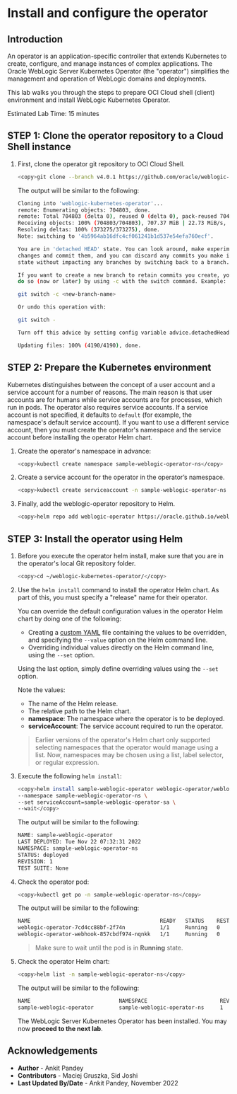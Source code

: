 # Install and configure the operator

## Introduction

An operator is an application-specific controller that extends Kubernetes to create, configure, and manage instances of complex applications. The Oracle WebLogic Server Kubernetes Operator (the "operator") simplifies the management and operation of WebLogic domains and deployments.

This lab walks you through the steps to prepare OCI Cloud shell (client) environment and install WebLogic Kubernetes Operator.

Estimated Lab Time: 15 minutes

## **STEP 1**: Clone the operator repository to a Cloud Shell instance

1. First, clone the operator git repository to OCI Cloud Shell.
    ```bash
    <copy>git clone --branch v4.0.1 https://github.com/oracle/weblogic-kubernetes-operator.git</copy>
    ```

    The output will be similar to the following:
    ```bash
    Cloning into 'weblogic-kubernetes-operator'...
    remote: Enumerating objects: 704803, done.
    remote: Total 704803 (delta 0), reused 0 (delta 0), pack-reused 704803
    Receiving objects: 100% (704803/704803), 707.37 MiB | 22.73 MiB/s, done.
    Resolving deltas: 100% (373275/373275), done.
    Note: switching to '4b5964ab16dfc4cf061241b1d537e54efa760ecf'.

    You are in 'detached HEAD' state. You can look around, make experimental
    changes and commit them, and you can discard any commits you make in this
    state without impacting any branches by switching back to a branch.

    If you want to create a new branch to retain commits you create, you may
    do so (now or later) by using -c with the switch command. Example:

    git switch -c <new-branch-name>

    Or undo this operation with:

    git switch -

    Turn off this advice by setting config variable advice.detachedHead to false

    Updating files: 100% (4190/4190), done.
    ```


## **STEP 2**: Prepare the Kubernetes environment
Kubernetes distinguishes between the concept of a user account and a service account for a number of reasons. The main reason is that user accounts are for humans while service accounts are for processes, which run in pods. The operator also requires service accounts.  If a service account is not specified, it defaults to `default` (for example, the namespace's default service account). If you want to use a different service account, then you must create the operator's namespace and the service account before installing the operator Helm chart.

1. Create the operator's namespace in advance:
    ```bash
    <copy>kubectl create namespace sample-weblogic-operator-ns</copy>
    ```

2. Create a service account for the operator in the operator’s namespace.
    ```bash
    <copy>kubectl create serviceaccount -n sample-weblogic-operator-ns sample-weblogic-operator-sa</copy>
    ```

3. Finally, add the weblogic-operator repository to Helm.
    ```bash
    <copy>helm repo add weblogic-operator https://oracle.github.io/weblogic-kubernetes-operator/charts --force-update</copy>
    ```

## **STEP 3**: Install the operator using Helm

1. Before you execute the operator helm install, make sure that you are in the operator's local Git repository folder.
    ```bash
    <copy>cd ~/weblogic-kubernetes-operator/</copy>
    ```

2. Use the `helm install` command to install the operator Helm chart. As part of this, you must specify a "release" name for their operator.

    You can override the default configuration values in the operator Helm chart by doing one of the following:

    - Creating a [custom YAML](https://raw.githubusercontent.com/oracle/weblogic-kubernetes-operator/master/kubernetes/charts/weblogic-operator/values.yaml) file containing the values to be overridden, and specifying the `--value` option on the Helm command line.
    - Overriding individual values directly on the Helm command line, using the `--set` option.

    Using the last option, simply define overriding values using the `--set` option.

    Note the values:
    - The name of the Helm release.
    - The relative path to the Helm chart.
    - **namespace**: The namespace where the operator is to be deployed.
    - **serviceAccount**: The service account required to run the operator.

    > Earlier versions of the operator's Helm chart only supported selecting namespaces that the operator would manage using a list. Now, namespaces may be chosen using a list, label selector, or regular expression.


3. Execute the following `helm install`:
    ````bash
    <copy>helm install sample-weblogic-operator weblogic-operator/weblogic-operator \
    --namespace sample-weblogic-operator-ns \
    --set serviceAccount=sample-weblogic-operator-sa \
    --wait</copy>
    ````
    
    The output will be similar to the following:
    ```bash
    NAME: sample-weblogic-operator
    LAST DEPLOYED: Tue Nov 22 07:32:31 2022
    NAMESPACE: sample-weblogic-operator-ns
    STATUS: deployed
    REVISION: 1
    TEST SUITE: None
    ```
   
2. Check the operator pod:
    ```bash
    <copy>kubectl get po -n sample-weblogic-operator-ns</copy>
    ```
    The output will be similar to the following:
    ```bash
    NAME                                         READY   STATUS    RESTARTS   AGE
    weblogic-operator-7cd4cc88bf-2f74n           1/1     Running   0          2m19s
    weblogic-operator-webhook-857cbdf974-nqnkk   1/1     Running   0          2m19s 
    ```

    > Make sure to wait until the pod is in **Running** state.

3. Check the operator Helm chart:
    ```bash
    <copy>helm list -n sample-weblogic-operator-ns</copy>
    ```
    The output will be similar to the following:
    ```bash
    NAME                            NAMESPACE                       REVISION        UPDATED                                 STATUS          CHART                   APP VERSION
    sample-weblogic-operator        sample-weblogic-operator-ns     1               2022-11-22 07:32:31.433280563 +0000 UTC deployed        weblogic-operator-4.0.1 4.0.1 
    ```

    The WebLogic Server Kubernetes Operator has been installed. You may now **proceed to the next lab**.

## Acknowledgements
* **Author** -  Ankit Pandey
* **Contributors** - Maciej Gruszka, Sid Joshi
* **Last Updated By/Date** - Ankit Pandey, November 2022

